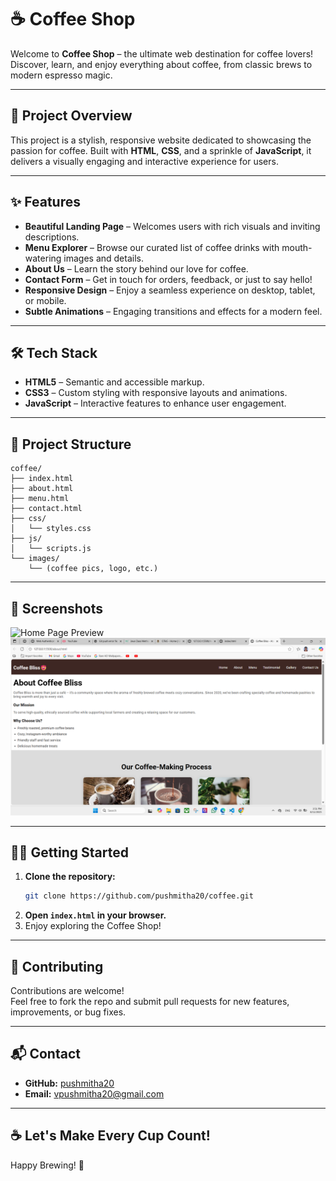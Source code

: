 # ☕ Coffee Shop

Welcome to **Coffee Shop** – the ultimate web destination for coffee lovers!  
Discover, learn, and enjoy everything about coffee, from classic brews to modern espresso magic.

---

## 🚀 Project Overview

This project is a stylish, responsive website dedicated to showcasing the passion for coffee. Built with **HTML**, **CSS**, and a sprinkle of **JavaScript**, it delivers a visually engaging and interactive experience for users.

---

## ✨ Features

- **Beautiful Landing Page** – Welcomes users with rich visuals and inviting descriptions.
- **Menu Explorer** – Browse our curated list of coffee drinks with mouth-watering images and details.
- **About Us** – Learn the story behind our love for coffee.
- **Contact Form** – Get in touch for orders, feedback, or just to say hello!
- **Responsive Design** – Enjoy a seamless experience on desktop, tablet, or mobile.
- **Subtle Animations** – Engaging transitions and effects for a modern feel.

---

## 🛠️ Tech Stack

- **HTML5** – Semantic and accessible markup.
- **CSS3** – Custom styling with responsive layouts and animations.
- **JavaScript** – Interactive features to enhance user engagement.

---

## 📂 Project Structure

```
coffee/
├── index.html
├── about.html
├── menu.html
├── contact.html
├── css/
│   └── styles.css
├── js/
│   └── scripts.js
└── images/
    └── (coffee pics, logo, etc.)
```

---

## 🌟 Screenshots

<!-- Add your screenshots here -->
![Home Page Preview](images/screenshot-home.png)
![Menu Page Preview](screenshot-menu.png)

---

## 👩‍💻 Getting Started

1. **Clone the repository:**
    ```bash
    git clone https://github.com/pushmitha20/coffee.git
    ```
2. **Open `index.html` in your browser.**
3. Enjoy exploring the Coffee Shop!

---

## 🤝 Contributing

Contributions are welcome!  
Feel free to fork the repo and submit pull requests for new features, improvements, or bug fixes.

---

## 📬 Contact

- **GitHub:** [pushmitha20](https://github.com/pushmitha20)
- **Email:** vpushmitha20@gmail.com

---

## ☕ Let's Make Every Cup Count!
Happy Brewing! 🚀
